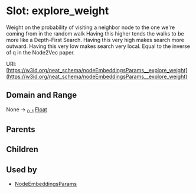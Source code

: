 
# Slot: explore_weight


Weight on the probability of visiting a neighbor node to the one we're coming from in the random walk Having this higher tends the walks to be more like a Depth-First Search. Having this very high makes search more outward. Having this very low makes search very local. Equal to the inverse of q in the Node2Vec paper.

URI: [https://w3id.org/neat_schema/nodeEmbeddingsParams__explore_weight](https://w3id.org/neat_schema/nodeEmbeddingsParams__explore_weight)


## Domain and Range

None &#8594;  <sub>0..1</sub> [Float](types/Float.md)

## Parents


## Children


## Used by

 * [NodeEmbeddingsParams](NodeEmbeddingsParams.md)
